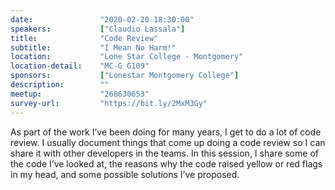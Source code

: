 ```yaml
---
date:               "2020-02-20 18:30:00"
speakers:           ["Claudio Lassala"]
title:              "Code Review"
subtitle:           "I Mean No Harm!"
location:           "Lone Star College - Montgomery"
location-detail:    "MC-G G109"
sponsors:           ["Lonestar Montgomery College"]
description:        ""
meetup:             "268630653"
survey-url:         "https://bit.ly/2MxM3Gy"
---
```


As part of the work I’ve been doing for many years, I get to do a lot of code review. I usually document things that come up doing a code review so I can share it with other developers in the teams. In this session, I share some of the code I’ve looked at, the reasons why the code raised yellow or red flags in my head, and some possible solutions I’ve proposed.
